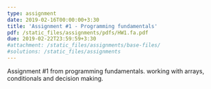 ```yaml
---
type: assignment
date: 2019-02-16T00:00:00+3:30 
title: 'Assignment #1 - Programming fundamentals'
pdf: /static_files/assignments/pdfs/HW1.fa.pdf
due: 2019-02-22T23:59:59+3:30
#attachment: /static_files/assignments/base-files/
#solutions: /static_files/assignments
---
```

Assignment #1 from programming fundamentals. working with arrays, conditionals and decision making.
